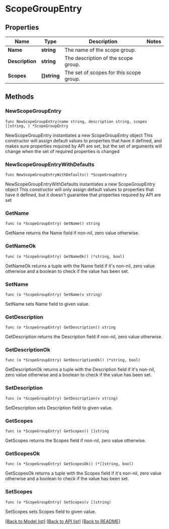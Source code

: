 # ScopeGroupEntry

## Properties

Name | Type | Description | Notes
------------ | ------------- | ------------- | -------------
**Name** | **string** | The name of the scope group. | 
**Description** | **string** | The description of the scope group. | 
**Scopes** | **[]string** | The set of scopes for this scope group. | 

## Methods

### NewScopeGroupEntry

`func NewScopeGroupEntry(name string, description string, scopes []string, ) *ScopeGroupEntry`

NewScopeGroupEntry instantiates a new ScopeGroupEntry object
This constructor will assign default values to properties that have it defined,
and makes sure properties required by API are set, but the set of arguments
will change when the set of required properties is changed

### NewScopeGroupEntryWithDefaults

`func NewScopeGroupEntryWithDefaults() *ScopeGroupEntry`

NewScopeGroupEntryWithDefaults instantiates a new ScopeGroupEntry object
This constructor will only assign default values to properties that have it defined,
but it doesn't guarantee that properties required by API are set

### GetName

`func (o *ScopeGroupEntry) GetName() string`

GetName returns the Name field if non-nil, zero value otherwise.

### GetNameOk

`func (o *ScopeGroupEntry) GetNameOk() (*string, bool)`

GetNameOk returns a tuple with the Name field if it's non-nil, zero value otherwise
and a boolean to check if the value has been set.

### SetName

`func (o *ScopeGroupEntry) SetName(v string)`

SetName sets Name field to given value.


### GetDescription

`func (o *ScopeGroupEntry) GetDescription() string`

GetDescription returns the Description field if non-nil, zero value otherwise.

### GetDescriptionOk

`func (o *ScopeGroupEntry) GetDescriptionOk() (*string, bool)`

GetDescriptionOk returns a tuple with the Description field if it's non-nil, zero value otherwise
and a boolean to check if the value has been set.

### SetDescription

`func (o *ScopeGroupEntry) SetDescription(v string)`

SetDescription sets Description field to given value.


### GetScopes

`func (o *ScopeGroupEntry) GetScopes() []string`

GetScopes returns the Scopes field if non-nil, zero value otherwise.

### GetScopesOk

`func (o *ScopeGroupEntry) GetScopesOk() (*[]string, bool)`

GetScopesOk returns a tuple with the Scopes field if it's non-nil, zero value otherwise
and a boolean to check if the value has been set.

### SetScopes

`func (o *ScopeGroupEntry) SetScopes(v []string)`

SetScopes sets Scopes field to given value.



[[Back to Model list]](../README.md#documentation-for-models) [[Back to API list]](../README.md#documentation-for-api-endpoints) [[Back to README]](../README.md)


